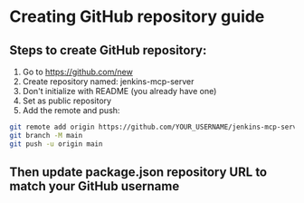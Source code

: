# Creating GitHub repository guide

## Steps to create GitHub repository:

1. Go to https://github.com/new
2. Create repository named: jenkins-mcp-server
3. Don't initialize with README (you already have one)
4. Set as public repository
5. Add the remote and push:

```bash
git remote add origin https://github.com/YOUR_USERNAME/jenkins-mcp-server.git
git branch -M main
git push -u origin main
```

## Then update package.json repository URL to match your GitHub username
